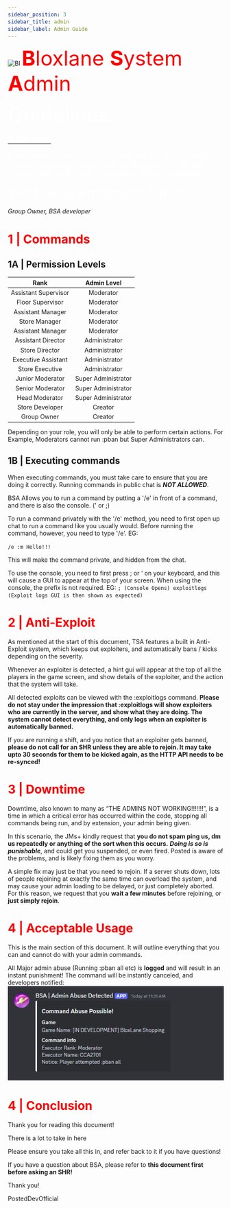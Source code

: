 ```yaml
---
sidebar_position: 3
sidebar_title: admin
sidebar_label: Admin Guide
---
```



![Bl](https://bloxlane.devs-stuff.me/assets/img/bag.png)  <font  color='#fa0000' size='20'> **B**loxlane **S**ystem **A**dmin</font>

<font  color='#ffffff' size='20'> Guidelines</font>


<u><font  color='#ffffff' size='5'>**TSA Info**</font></u>

<font  color='#ffffff' size='4'>A modified version of the Basic Admin Essentials command system, modified to work with the BloxLane HTTP API, anti-exploits, and more. Created by PostedDevOfficial</font>



<font  color='#ffffff' size='6'> Written by PostedDevOfficial</font>

*Group Owner, BSA developer*



# <font  color='#fa0000'>1 | Commands</font>


##  1A | Permission Levels
| Rank | Admin Level |
|:-------------------:|:--------------------:|
| Assistant Supervisor| Moderator |
| Floor Supervisor | Moderator |
| Assistant Manager | Moderator |
| Store Manager | Moderator |
| Assistant Manager | Moderator |
| Assistant Director | Administrator |
| Store Director | Administrator |
| Executive Assistant | Administrator |
| Store Executive | Administrator |
| Junior Moderator | Super Administrator |
| Senior Moderator | Super Administrator |
| Head Moderator | Super Administrator |
| Store Developer | Creator |
| Group Owner | Creator |

Depending on your role, you will only be able to perform certain actions. For Example, Moderators cannot run :pban but Super Administrators can.

## 1B | Executing commands

When executing commands, you must take care to ensure that you are doing it correctly. Running commands in public chat is ***NOT ALLOWED***.

BSA Allows you to run a command by putting a '/e' in front of a command, and there is also the console. (' or ;)

To run a command privately with the '/e' method, you need to first open up chat to run a command like you usually would. Before running the command, however, you need to type '/e'. EG:

`/e :m Hello!!!`

This will make the command private, and hidden from the chat. 

To use the console, you need to first press ; or ‘ on your keyboard, and this will cause a GUI to appear at the top of your screen. When using the console, the prefix is not required. EG:
``; (Console Opens)
exploitlogs
(Exploit logs GUI is then shown as expected)
``

# <font  color='#fa0000'>2 | Anti-Exploit</font>
As mentioned at the start of this document, TSA features a built in Anti-Exploit system, which keeps out exploiters, and automatically bans / kicks depending on the severity.

Whenever an exploiter is detected, a hint gui will appear at the top of all the players in the game screen, and show details of the exploiter, and the action that the system will take. 

All detected exploits can be viewed with the :exploitlogs command. 
**Please do not stay under the impression that :exploitlogs will show exploiters who are currently in the server, and show what they are doing. The system cannot detect everything, and only logs when an exploiter is automatically banned.**

If you are running a shift, and you notice that an exploiter gets banned, **please do not call for an SHR unless they are able to rejoin. It may take upto 30 seconds for them to be kicked again, as the HTTP API needs to be re-synced!**

# <font  color='#fa0000'>3 | Downtime</font>

Downtime, also known to many as “THE ADMINS NOT WORKING!!!!!!!”, is a time in which a critical error has occurred within the code, stopping all commands being run, and by extension, your admin being given.

In this scenario, the JMs+ kindly request that **you do not spam ping us, dm us repeatedly or anything of the sort when this occurs.** ***Doing is so is punishable***, and could get you suspended, or even fired. Posted is aware of the problems, and is likely fixing them as you worry. 

A simple fix may just be that you need to rejoin. If a server shuts down, lots of people rejoining at exactly the same time can overload the system, and may cause your admin loading to be delayed, or just completely aborted. For this reason, we request that you **wait a few minutes** before rejoining, or **just simply rejoin**.

# <font  color='#fa0000'>4 | Acceptable Usage</font>
This is the main section of this document. It will outline everything that you can and cannot do with your admin commands.

All Major admin abuse (Running :pban all etc) is **logged** and will result in an instant punishment! The command will be instantly canceled, and developers notified: 
![za aa detector](image.png)

# <font  color='#fa0000'>4 | Conclusion</font>

Thank you for reading this document!

There is a lot to take in here

Please ensure you take all this in, and refer back to it if you have questions!

If you have a question about BSA, please refer to **this document first before asking an SHR!**

Thank you!

PostedDevOfficial

